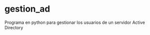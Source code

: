 gestion_ad
==========

Programa en python para gestionar los usuarios de un servidor Active Directory
